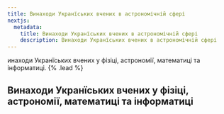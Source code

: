 ```yaml
---
title: Винаходи Укранїських вчених в астрономічній сфері
nextjs:
  metadata:
    title: Винаходи Укранїських вчених в астрономічній сфері
    description: Винаходи Укранїських вчених в астрономічній сфері
---
```


инаходи Укранїських вчених у фізіці, астрономії, математиці та інформатиці. {% .lead %}

## Винаходи Укранїських вчених у фізіці, астрономії, математиці та інформатиці




